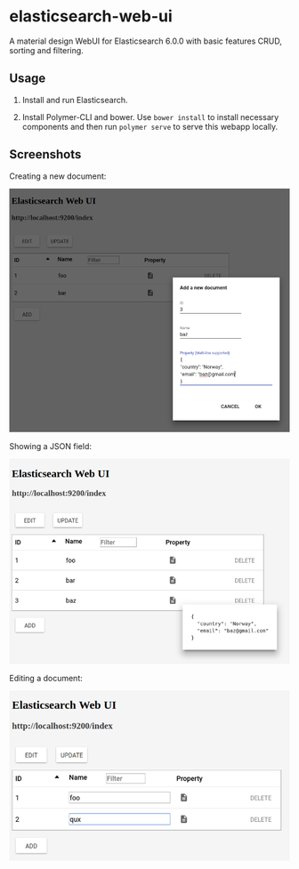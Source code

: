 # elasticsearch-web-ui

A material design WebUI for Elasticsearch 6.0.0 with basic features CRUD, sorting and filtering.

## Usage

1. Install and run Elasticsearch.

2. Install Polymer-CLI and bower. Use `bower install` to install necessary components and then run `polymer serve` to serve this webapp locally.

## Screenshots

Creating a new document:

<img src="screenshots/es-web-ui-add-form.png" width="600">

Showing a JSON field:

<img src="screenshots/es-web-ui-show-field.png" width="600">

Editing a document:

<img src="screenshots/es-web-ui-edit.png" width="600">
